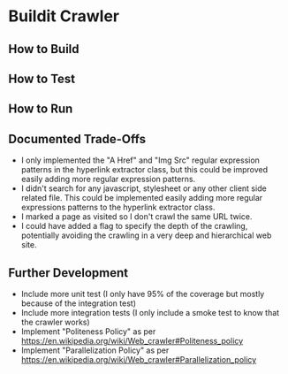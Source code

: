 # Buildit Crawler

## How to Build



## How to Test



## How to Run



## Documented Trade-Offs
  - I only implemented the "A Href" and "Img Src" regular expression patterns in the hyperlink extractor class, but this could be improved easily adding more regular expression patterns.
  - I didn't search for any javascript, stylesheet or any other client side related file. This could be implemented easily adding more regular expressions patterns to the hyperlink extractor class. 
  - I marked a page as visited so I don't crawl the same URL twice.
  - I could have added a flag to specify the depth of the crawling, potentially avoiding the crawling in a very deep and hierarchical web site.
 


## Further Development
  - Include more unit test (I only have 95% of the coverage but mostly because of the integration test)
  - Include more integration tests (I only include a smoke test to know that the crawler works)
  - Implement "Politeness Policy" as per https://en.wikipedia.org/wiki/Web_crawler#Politeness_policy
  - Implement "Parallelization Policy" as per https://en.wikipedia.org/wiki/Web_crawler#Parallelization_policy